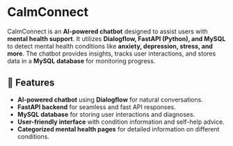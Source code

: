 # CalmConnect

CalmConnect is an **AI-powered chatbot** designed to assist users with **mental health support**. It utilizes **Dialogflow, FastAPI (Python), and MySQL** to detect mental health conditions like **anxiety, depression, stress, and more**. The chatbot provides insights, tracks user interactions, and stores data in a **MySQL database** for monitoring progress.

## 🌟 Features

- **AI-powered chatbot** using **Dialogflow** for natural conversations.
- **FastAPI backend** for seamless and fast API responses.
- **MySQL database** for storing user interactions and diagnoses.
- **User-friendly interface** with condition information and self-help advice.
- **Categorized mental health pages** for detailed information on different conditions.

